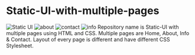 # Static-UI-with-multiple-pages
![Static UI](https://user-images.githubusercontent.com/92078186/142148916-c7b4b501-0689-4a3f-9c61-966efc464149.png)
![about](https://user-images.githubusercontent.com/92078186/142148936-7cde6abd-00f4-4f07-b9a3-c31330bd6b63.png)
![contact](https://user-images.githubusercontent.com/92078186/142148950-c092c535-24ee-4763-9009-e54729f0335a.png)
![info](https://user-images.githubusercontent.com/92078186/142148968-84b63800-5536-42f3-977e-ba5522b2599d.png)
Repository name is Static-UI with multiple pages using HTML and CSS. Multiple pages are Home, About, Info &amp; Contact. Layout of every page is different and have different CSS Stylesheet.
